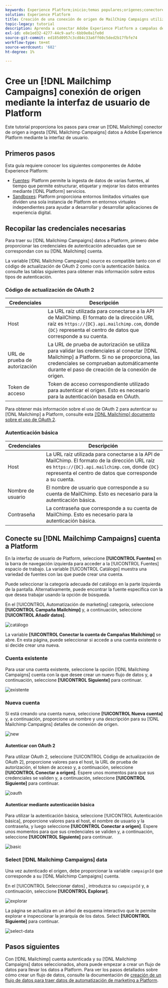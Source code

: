 ```yaml
---
keywords: Experience Platform;inicio;temas populares;orígenes;conectores;conectores de origen;sdk de fuentes;sdk;SDK
solution: Experience Platform
title: Creación de una conexión de origen de MailChimp Campaigns utilizando la interfaz de usuario de Platform
topic-legacy: tutorial
description: Aprenda a conectar Adobe Experience Platform a campañas de MailChimp mediante la interfaz de usuario de Platform.
exl-id: e8e1ed32-4277-44c9-aafc-6bb9e0a1fe0d
source-git-commit: ed185d0957c3cd84c33a6ff60c5ded2b17fbfe74
workflow-type: tm+mt
source-wordcount: '682'
ht-degree: 1%

---
```


# Cree un [!DNL Mailchimp Campaigns] conexión de origen mediante la interfaz de usuario de Platform

Este tutorial proporciona los pasos para crear un [!DNL Mailchimp] conector de origen a ingesta [!DNL Mailchimp Campaigns] datos a Adobe Experience Platform mediante la interfaz de usuario.

## Primeros pasos

Esta guía requiere conocer los siguientes componentes de Adobe Experience Platform:

* [Fuentes](../../../../home.md): Platform permite la ingesta de datos de varias fuentes, al tiempo que permite estructurar, etiquetar y mejorar los datos entrantes mediante [!DNL Platform] servicios.
* [Sandboxes](../../../../../sandboxes/home.md): Platform proporciona entornos limitados virtuales que dividen una sola instancia de Platform en entornos virtuales independientes para ayudar a desarrollar y desarrollar aplicaciones de experiencia digital.

## Recopilar las credenciales necesarias

Para traer su [!DNL Mailchimp Campaigns] datos a Platform, primero debe proporcionar las credenciales de autenticación adecuadas que se correspondan con su [!DNL Mailchimp] cuenta.

La variable [!DNL Mailchimp Campaigns] source es compatible tanto con el código de actualización de OAuth 2 como con la autenticación básica. consulte las tablas siguientes para obtener más información sobre estos tipos de autenticación.

### Código de actualización de OAuth 2

| Credenciales | Descripción |
| --- | --- |
| Host | La URL raíz utilizada para conectarse a la API de MailChimp. El formato de la dirección URL raíz es `https://{DC}.api.mailchimp.com`, donde `{DC}` representa el centro de datos que corresponde a su cuenta. |
| URL de prueba de autorización | La URL de prueba de autorización se utiliza para validar las credenciales al conectar [!DNL Mailchimp] a Platform. Si no se proporciona, las credenciales se comprueban automáticamente durante el paso de creación de la conexión de origen. |
| Token de acceso | Token de acceso correspondiente utilizado para autenticar el origen. Esto es necesario para la autenticación basada en OAuth. |

Para obtener más información sobre el uso de OAuth 2 para autenticar su [!DNL Mailchimp] a Platform, consulte esta [[!DNL Mailchimp] documento sobre el uso de OAuth 2](https://mailchimp.com/developer/marketing/guides/access-user-data-oauth-2/).

### Autenticación básica

| Credenciales | Descripción |
| --- | --- |
| Host | La URL raíz utilizada para conectarse a la API de MailChimp. El formato de la dirección URL raíz es `https://{DC}.api.mailchimp.com`, donde `{DC}` representa el centro de datos que corresponde a su cuenta. |
| Nombre de usuario | El nombre de usuario que corresponde a su cuenta de MailChimp. Esto es necesario para la autenticación básica. |
| Contraseña | La contraseña que corresponde a su cuenta de MailChimp. Esto es necesario para la autenticación básica. |

## Conecte su [!DNL Mailchimp Campaigns] cuenta a Platform

En la interfaz de usuario de Platform, seleccione **[!UICONTROL Fuentes]** en la barra de navegación izquierda para acceder a la [!UICONTROL Fuentes] espacio de trabajo. La variable [!UICONTROL Catálogo] muestra una variedad de fuentes con las que puede crear una cuenta.

Puede seleccionar la categoría adecuada del catálogo en la parte izquierda de la pantalla. Alternativamente, puede encontrar la fuente específica con la que desea trabajar usando la opción de búsqueda.

En el [!UICONTROL Automatización de marketing] categoría, seleccione **[!UICONTROL Campaña Mailchimp]** y, a continuación, seleccione **[!UICONTROL Añadir datos]**.

![catálogo](../../../../images/tutorials/create/mailchimp-campaigns/catalog.png)

La variable **[!UICONTROL Conectar la cuenta de Campañas Mailchimp]** se abre. En esta página, puede seleccionar si accede a una cuenta existente o si decide crear una nueva.

### Cuenta existente

Para usar una cuenta existente, seleccione la opción [!DNL Mailchimp Campaigns] cuenta con la que desee crear un nuevo flujo de datos y, a continuación, seleccione **[!UICONTROL Siguiente]** para continuar.

![existente](../../../../images/tutorials/create/mailchimp-campaigns/existing.png)

### Nueva cuenta

Si está creando una cuenta nueva, seleccione **[!UICONTROL Nueva cuenta]** y, a continuación, proporcione un nombre y una descripción para su [!DNL Mailchimp Campaigns] detalles de conexión de origen.

![new](../../../../images/tutorials/create/mailchimp-campaigns/new.png)

#### Autenticar con OAuth 2

Para utilizar OAuth 2, seleccione [!UICONTROL Código de actualización de OAuth 2], proporcione valores para el host, la URL de prueba de autorización, el token de acceso y, a continuación, seleccione **[!UICONTROL Conectar a origen]**. Espere unos momentos para que sus credenciales se validen y, a continuación, seleccione **[!UICONTROL Siguiente]** para continuar.

![oauth](../../../../images/tutorials/create/mailchimp-campaigns/oauth.png)

#### Autenticar mediante autenticación básica

Para utilizar la autenticación básica, seleccione [!UICONTROL Autenticación básica], proporcione valores para el host, el nombre de usuario y la contraseña, y luego seleccione **[!UICONTROL Conectar a origen]**. Espere unos momentos para que sus credenciales se validen y, a continuación, seleccione **[!UICONTROL Siguiente]** para continuar.

![basic](../../../../images/tutorials/create/mailchimp-campaigns/basic.png)

### Select [!DNL Mailchimp Campaigns] data

Una vez autenticado el origen, debe proporcionar la variable `campaignId` que corresponde a su [!DNL Mailchimp Campaigns] cuenta.

En el [!UICONTROL Seleccionar datos] , introduzca su `campaignId` y, a continuación, seleccione **[!UICONTROL Explorar]**.

![explorar](../../../../images/tutorials/create/mailchimp-campaigns/explore.png)

La página se actualiza en un árbol de esquema interactivo que le permite explorar e inspeccionar la jerarquía de los datos. Select **[!UICONTROL Siguiente]** para continuar.

![select-data](../../../../images/tutorials/create/mailchimp-campaigns/select-data.png)

## Pasos siguientes

Con [!DNL Mailchimp] cuenta autenticada y su [!DNL Mailchimp Campaigns] datos seleccionados, ahora puede empezar a crear un flujo de datos para llevar los datos a Platform. Para ver los pasos detallados sobre cómo crear un flujo de datos, consulte la documentación de [creación de un flujo de datos para traer datos de automatización de marketing a Platform](../../dataflow/marketing-automation.md).
